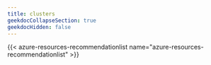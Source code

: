```yaml
---
title: clusters
geekdocCollapseSection: true
geekdocHidden: false
---
```


{{< azure-resources-recommendationlist name="azure-resources-recommendationlist" >}}
